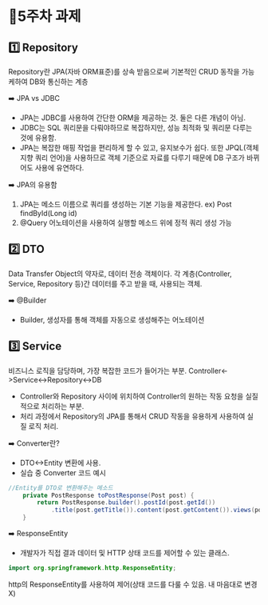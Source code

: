 # 🎉5주차 과제
## 1️⃣ Repository
Repository란 JPA(자바 ORM표준)를 상속 받음으로써 
기본적인 CRUD 동작을 가능케하여 DB와 통신하는 계층

➡️ JPA vs JDBC
- JPA는 JDBC를 사용하여 간단한 ORM을 제공하는 것. 둘은 다른 개념이 아님.
- JDBC는 SQL 쿼리문을 다뤄야하므로 복잡하지만, 성능 최적화 및 쿼리문 다루는 것에 유용함.
- JPA는 복잡한 매핑 작업을 편리하게 할 수 있고, 유지보수가 쉽다. 또한 JPQL(객체지향 쿼리 언어)을 사용하므로 객체 기준으로 자료를 다루기 때문에 DB 구조가 바뀌어도 사용에 유연하다.

➡️ JPA의 유용함
1. JPA는 메소드 이름으로 쿼리를 생성하는 기본 기능을 제공한다. ex) Post findById(Long id)
2. @Query 어노테이션을 사용하여 실행할 메소드 위에 정적 쿼리 생성 가능
## 2️⃣ DTO
Data Transfer Object의 약자로, 데이터 전송 객체이다.
각 계층(Controller, Service, Repository 등)간 데이터를 주고 받을 때, 사용되는 객체.

➡️ @Builder
- Builder, 생성자를 통해 객체를 자동으로 생성해주는 어노테이션

## 3️⃣ Service
비즈니스 로직을 담당하며, 가장 복잡한 코드가 들어가는 부분.
Controller<->Service<->Repository<->DB
- Controller와 Repository 사이에 위치하여 Controller의 원하는 작동 요청을 실질적으로 처리하는 부분.
- 처리 과정에서 Repository의 JPA를 통해서 CRUD 작동을 유용하게 사용하여 실질 로직 처리.

➡️ Converter란?
- DTO<->Entity 변환에 사용.
- 실습 중 Converter 코드 예시
```java
//Entity를 DTO로 변환해주는 메소드
    private PostResponse toPostResponse(Post post) {
        return PostResponse.builder().postId(post.getId())
            .title(post.getTitle()).content(post.getContent()).views(post.getViews()).build();
    }
```
➡️ ResponseEntity
- 개발자가 직접 결과 데이터 및 HTTP 상태 코드를 제어할 수 있는 클래스.
```java
import org.springframework.http.ResponseEntity;
```
http의 ResponseEntity를 사용하여 제어(상태 코드를 다룰 수 있음. 내 마음대로 변경X)


